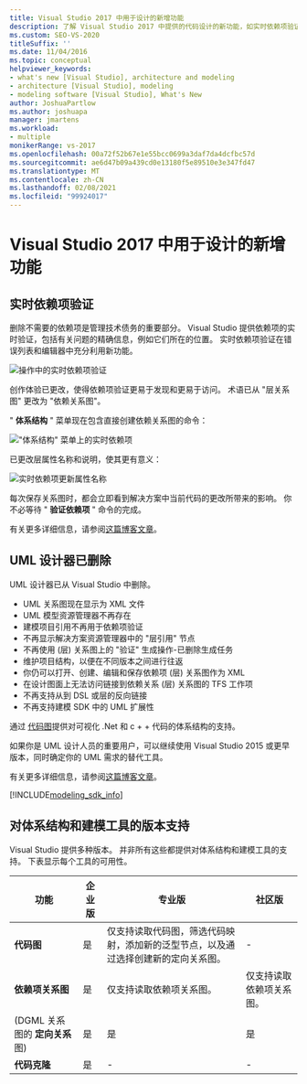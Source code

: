 ```yaml
---
title: Visual Studio 2017 中用于设计的新增功能
description: 了解 Visual Studio 2017 中提供的代码设计的新功能，如实时依赖项验证。
ms.custom: SEO-VS-2020
titleSuffix: ''
ms.date: 11/04/2016
ms.topic: conceptual
helpviewer_keywords:
- what's new [Visual Studio], architecture and modeling
- architecture [Visual Studio], modeling
- modeling software [Visual Studio], What's New
author: JoshuaPartlow
ms.author: joshuapa
manager: jmartens
ms.workload:
- multiple
monikerRange: vs-2017
ms.openlocfilehash: 00a72f52b67e1e55bcc0699a3daf7da4dcfbc57d
ms.sourcegitcommit: ae6d47b09a439cd0e13180f5e89510e3e347fd47
ms.translationtype: MT
ms.contentlocale: zh-CN
ms.lasthandoff: 02/08/2021
ms.locfileid: "99924017"
---
```

# <a name="whats-new-for-design-in-visual-studio-2017"></a>Visual Studio 2017 中用于设计的新增功能

## <a name="live-dependency-validation"></a>实时依赖项验证

删除不需要的依赖项是管理技术债务的重要部分。 Visual Studio 提供依赖项的实时验证，包括有关问题的精确信息，例如它们所在的位置。 实时依赖项验证在错误列表和编辑器中充分利用新功能。

![操作中的实时依赖项验证](media/dep-validation-whatsnew-01.png)

创作体验已更改，使得依赖项验证更易于发现和更易于访问。 术语已从 "层关系图" 更改为 "依赖关系图"。

" **体系结构** " 菜单现在包含直接创建依赖关系图的命令：

!["体系结构" 菜单上的实时依赖项](media/dep-validation-whatsnew-02.png)

已更改层属性名称和说明，使其更有意义：

![实时依赖项更新属性名称](media/dep-validation-whatsnew-03.png)

每次保存关系图时，都会立即看到解决方案中当前代码的更改所带来的影响。 你不必等待 " **验证依赖项** " 命令的完成。

有关更多详细信息，请参阅[这篇博客文章](https://devblogs.microsoft.com/devops/live-architecture-dependency-validation-in-visual-studio-15-preview-5/)。

## <a name="uml-designers-have-been-removed"></a>UML 设计器已删除

UML 设计器已从 Visual Studio 中删除。

* UML 关系图现在显示为 XML 文件
* UML 模型资源管理器不再存在
* 建模项目引用不再用于依赖项验证
* 不再显示解决方案资源管理器中的 "层引用" 节点
* 不再使用 (层) 关系图上的 "验证" 生成操作-已删除生成任务
* 维护项目结构，以便在不同版本之间进行往返
* 你仍可以打开、创建、编辑和保存依赖项 (层) 关系图作为 XML
* 在设计图面上无法访问链接到依赖关系 (层) 关系图的 TFS 工作项
* 不再支持从到 DSL 或层的反向链接
* 不再支持建模 SDK 中的 UML 扩展性

通过 [代码图](map-dependencies-across-your-solutions.md)提供对可视化 .Net 和 c + + 代码的体系结构的支持。

如果你是 UML 设计人员的重要用户，可以继续使用 Visual Studio 2015 或更早版本，同时确定你的 UML 需求的替代工具。

有关更多详细信息，请参阅[这篇博客文章](https://devblogs.microsoft.com/devops/uml-designers-have-been-removed-layer-designer-now-supports-live-architectural-analysis/)。

[!INCLUDE[modeling_sdk_info](includes/modeling_sdk_info.md)]

## <a name="edition-support-for-architecture-and-modeling-tools"></a><a name="VersionSupport" />对体系结构和建模工具的版本支持

Visual Studio 提供多种版本。 并非所有这些都提供对体系结构和建模工具的支持。 下表显示每个工具的可用性。

|**功能**|**企业版**|**专业版**|**社区版**|
|-|-|-|-|
|**代码图**|是|仅支持读取代码图，筛选代码映射，添加新的泛型节点，以及通过选择创建新的定向关系图。|-|
|**依赖项关系图**|是|仅支持读取依赖项关系图。|仅支持读取依赖项关系图。|
| (DGML 关系图的 **定向关系** 图) |是|是|是|
|**代码克隆**|是|-|-|
